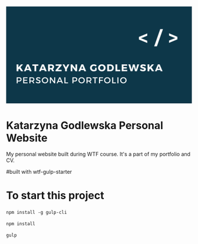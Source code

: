 ![Katarzyna Godlewska Personal Website](src/assets/img/cover.png)

# Katarzyna Godlewska Personal Website

My personal website built during WTF course. It's a part of my portfolio and CV.


#built with wtf-gulp-starter


# To start this project

`npm install -g gulp-cli`

`npm install`

`gulp`
